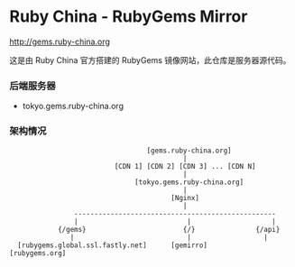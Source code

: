 # Ruby China - RubyGems Mirror

http://gems.ruby-china.org

这是由 Ruby China 官方搭建的 RubyGems 镜像网站，此仓库是服务器源代码。

### 后端服务器

- tokyo.gems.ruby-china.org


### 架构情况

```
                                  [gems.ruby-china.org]
                                           |
                          [CDN 1] [CDN 2] [CDN 3] ... [CDN N]
                                           |
                               [tokyo.gems.ruby-china.org]
                                           |
                                        [Nginx]
                                           |
                --------------------------------------------------
                |                           |                    |
            {/gems}                        {/}               {/api}
               |                            |                  |
  [rubygems.global.ssl.fastly.net]      [gemirro]         [rubygems.org]

```
